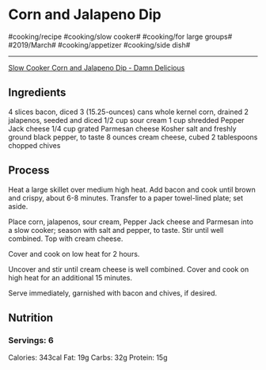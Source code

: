 # Corn and Jalapeno Dip
#cooking/recipe #cooking/slow cooker# #cooking/for large groups# #2019/March# #cooking/appetizer #cooking/side dish#
- - - -
[Slow Cooker Corn and Jalapeno Dip - Damn Delicious](http://damndelicious.net/2014/02/28/slow-cooker-corn-jalapeno-dip/)

## Ingredients
4 slices bacon, diced
3 (15.25-ounces) cans whole kernel corn, drained
2 jalapenos, seeded and diced
1/2 cup sour cream
1 cup shredded Pepper Jack cheese
1/4 cup grated Parmesan cheese
Kosher salt and freshly ground black pepper, to taste
8 ounces cream cheese, cubed
2 tablespoons chopped chives

## Process
Heat a large skillet over medium high heat. Add bacon and cook until brown and crispy, about 6-8 minutes. Transfer to a paper towel-lined plate; set aside.

Place corn, jalapenos, sour cream, Pepper Jack cheese and Parmesan into a slow cooker; season with salt and pepper, to taste. Stir until well combined. Top with cream cheese.

Cover and cook on low heat for 2 hours.

Uncover and stir until cream cheese is well combined. Cover and cook on high heat for an additional 15 minutes.

Serve immediately, garnished with bacon and chives, if desired.

## Nutrition
### Servings: 6
Calories: 343cal
Fat: 19g
Carbs: 32g
Protein: 15g